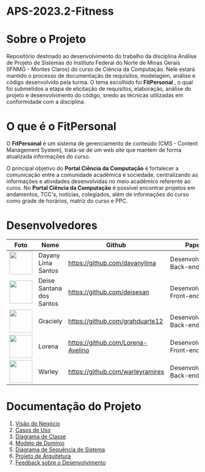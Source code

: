 # APS-2023.2-Fitness

# **Sobre o Projeto**

Repositório destinado ao desenvolvimento do trabalho da disciplina Análise de Projeto de Sistemas do Instituto Federal do Norte de Minas Gerais (IFNMG - Montes Claros) do curso de Ciência da Computação. Nele estará mantido o processo de documentação de requisitos, modelagem, análise e código desenvolvido pela turma. O tema escolhido foi **FitPersonal** , o qual foi submetidos a etapa de elicitação de requisitos, elaboração, análise do projeto e desenvolvimento do código, snedo as técnicas utilizadas em conformidade com a disciplina.

#  **O que é o FitPersonal**

O **FitPersonal** é um sistema de gerenciamento de conteúdo (CMS - Content Management System), trata-se de um web site que mantem de forma atualizada informações do curso.

O principal objetivo do **Portal Ciência da Computação** é fortalecer a comunicação entre a comunidade acadêmica e sociedade, centralizando as informações e atividades desenvolvidas no meio acadêmico referente ao curos. No **Portal Ciência da Computação** é possível encontrar projetos em andamentos, TCC's, notícias, colegiados, além de informações do curso como grade de horários, matriz do curso e PPC.

# **Desenvolvedores**

| Foto | Nome | Github | Papel |
| --- | --- | --- | --- |
| <img src="https://github.com/dayanylima.png" width="60px;"/><br /> | Dayany Lima Santos | https://github.com/dayanylima | Desenvolvedora Back-end |
| <img src="https://github.com/deisesan.png" width="60px;"/><br /> | Deise Santana dos Santos | https://github.com/deisesan | Desenvolvedora Front-end |
| <img src="https://github.com/grahduarte12.png" width="60px;"/><br /> | Graciely | https://github.com/grahduarte12 | Desenvolvedora Back-end |
| <img src="https://github.com/Lorena-Avelino.png" width="60px;"/><br /> | Lorena | https://github.com/Lorena-Avelino | Desenvolvedora Front-end |
| <img src="https://github.com/warleyramires.png" width="60px;"/><br /> | Warley | https://github.com/warleyramires | Desenvolvedor Back-end |

# Documentação do Projeto

1. [Visão do Negócio]()
2. [Casos de Uso]()
3. [Diagrama de Classe]()
4. [Modelo de Domínio]()
5. [Diagrama de Sequência de Sistema]()
6. [Projeto de Arquitetura]()
7. [Feedback sobre o Desenvolvimento]()
